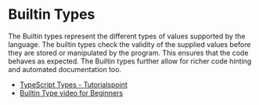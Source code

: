 # Builtin Types

The Builtin types represent the different types of values supported by the language. The builtin types check the validity of the supplied values before they are stored or manipulated by the program. This ensures that the code behaves as expected. The Builtin types further allow for richer code hinting and automated documentation too.

- [TypeScript Types - Tutorialspoint](https://www.tutorialspoint.com/typescript/typescript_types.htm)
- [Builtin Type video for Beginners](https://www.youtube.com/watch?v=Nt9ajBrqV_M)